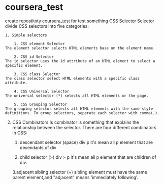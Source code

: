 # coursera_test
create repostitoty coursera_test for test something
CSS Selector
    Selector divide CSS selectors into five categories:

    1. Simple selectors

        1. CSS element Selector
    The element selector selects HTML elements base on the element name.

        2. CSS id Selector
    The id selector uses the id attribute of an HTML element to select a specific element.

        3. CSS class Selector 
    The class selector select HTML elements with a specific class attribute.

        4. CSS Universal Selector
    The universal selector (*) selects all HTML elements on the page.

        5. CSS Grouping Selector
    The grouping selector selects all HTML elements with the same style definitions. To group selectors, seperate each selector with comma(,).

   2. CSS Combinators
        Is combinator is something that explains the relationship between the selector.
        There are four different combinators in CSS:

        1. descendant selector (space)
        div p it's mean all p element that are desendants of div

        2. child selector (>)
        div > p it's mean all p element that are children of div.

        3.adjacent sibling selector (+)
        sibling element must have the same parent element,and "adjacent" means 'immediately following'.
        

